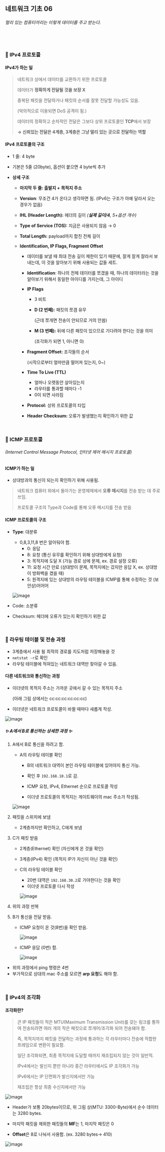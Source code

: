 ## 네트워크 기초 06 

###### 멀리 있는 컴퓨터끼리는 이렇게 데이터를 주고 받는다.

###### <br/>

### 🎀 IPv4 프로토콜

#### IPv4가 하는 일

> 네트워크 상에서 데이터를 교환하기 위한 프로토콜
>
> 데이터가 **정확하게 전달될 것을 보장 X**
>
> 중복된 패킷을 전달하거나 패킷의 순서를 잘못 전달할 가능성도 있음.
>
> (악의적으로 이용되면  DoS 공격이 됨.)
>
> 데이터의 정확하고 순차적인 전달은 그보다 상위 프로토콜인 **TCP**에서 보장
>
> **→ 신뢰있는 전달은 4계층, 3계층은 그냥 멀리 있는 곳으로 전달하는 역할**

#### IPv4 프로토콜의 구조

- 1 줄: 4 byte

- 기본은 5줄 (20byte), 옵션이 붙으면 4 byte씩 추가

- **상세 구조**

  - **마지막 두 줄: 출발지 + 목적지 주소**

  - **Version**: 무조건 4가 온다고 생각하면 됨. (IPv6는 구조가 아예 달라서 오는 경우가 없음)

  - **IHL (Header Length):** 헤더의 길이 *(**실제 길이/4**, 5+옵션 개수)*

  - **Type of Service (TOS):** 지금은 사용되지 않음 → 0

  - **Total Length:** payload까지 합친 전체 길이

  - **Identification, IP Flags, Fragment Offset**

    - 데이터를 보낼 때 최대 전송 길이 제한이 있기 때문에, 잘게 잘게 잘라서 보내는데, 이 것을 알아보기 위해 사용되는 값들 세트.

    - **Identification**: 하나의 전체 데이터를 쪼갰을 때, 하나의 데이터라는 것을 알아보기 위해서 동일한 아이디를 가지는데, 그 아이디

    - **IP Flags**

      - 3 비트

      - **D (2 번째):** 패킷의 쪼갬 유무 

        (근데 쪼개면 전송이 안되므로 거의 안씀)

      - **M (3 번째):** 뒤에 다른 패킷이 있으므로 기다려야 한다는 것을 의미 

        (조각화가 되면 1, 아니면 0)

    - **Fragment Offset:** 조각들의 순서

      (시작으로부터 얼마만큼 떨어져 있는지, 0~)

    - **Time To Live (TTL)**
      - 얼마나 오랫동안 살아있는지
      - 라우터를 통과할 때마다 -1
      - 0이 되면 사라짐
    - **Protocol:** 상위 프로토콜의 타입
    - **Header Checksum:** 오류가 발생했는지 확인하기 위한 값

<br/>

### 🛒 ICMP 프로토콜

###### (Internet Control Message Protocol, 인터넷 제어 메시지 프로토콜)

#### ICMP가 하는 일

- 상대방과의 통신이 되는지 확인하기 위해 사용됨.

>네트워크 컴퓨터 위에서 돌아가는 운영체제에서 **오류 메시지**를 전송 받는 데 주로 쓰임.
>
>프로토콜 구조의 Type과 Code를 통해 오류 메시지를 전송 받음

#### ICMP 프로토콜의 구조

- **Type**: 대분류

  - 0,8,3,11,8 번은 알아둬야 함.
    - 0: 응답
    - 8: 요청 (통신 유무를 확인하기 위해 상대방에게 요청)
    - 3: 목적지에 도달 X (가능 경로 상에 문제, ex. 경로 설정 오류)
    - 11: 요청 시간 만료 (상대방이 문제, 목적지에는 갔지만 응답 X, ex. 상대방이 방화벽을 켰을 때)
    - 5: 원격지에 있는 상대방의 라우팅 테이블을 ICMP를 통해 수정하는 것 (보안상)어어어

  ![image](https://user-images.githubusercontent.com/88833439/188297708-82c8d43f-ac9c-4e78-a3bd-0f382b8bc9cd.png)

- Code: 소분류

- Checksum: 헤더에 오류가 있는지 확인하기 위한 값

<br/>

### 🎨 라우팅 테이블 및 전송 과정

- 3계층에서 사용 될 최적의 경로를 지도처럼 저장해놓을 것
- `netstat -r`로 확인
- 라우팅 테이블에 적혀있는 네트워크 대역만 찾아갈 수 있음.

#### 다른 네트워크와 통신하는 과정

- 이더넷의 목적지 주소는 가까운 곳에서 갈 수 있는 목적지 주소

  (아래 그림 상에서는 cc:cc:cc:cc:cc:cc)

- 이더넷은 네트워크 프로토콜이 바뀔 때마다 새롭게 작성.

![image](https://user-images.githubusercontent.com/88833439/188298264-2eae7408-4a3d-4b30-98d9-a931e9a2323c.png)

##### ✨ A에서 B로 통신하는 상세한 과정 ✨

1. A에서 B로 통신을 하려고 함.

   - A의 라우팅 테이블 확인

     - B의 네트워크 대역이 본인 라우팅 테이블에 있어야지 통신 가능.
     - 확인 후 `192.168.10.1`로 감.
     - ICMP 요청, IPv4, Ethernet 순으로 프로토콜 작성

     - 이더넷 프로토콜의 목적지는 게이트웨이의 mac 주소가 작성됨.

   ![image](https://user-images.githubusercontent.com/88833439/188298551-f84d58ea-3ac8-4ec8-b47a-de34e358b070.png)

2. 패킷을 스위치에 보냄

   - 2계층까지만 확인하고, C에게 보냄

3. C가 패킷 받음

   - 2계층(Ethernet) 확인 (자신에게 온 것을 확인)

   - 3계층(IPv4) 확인 (목적지 IP가 자신이 아닌 것을 확인)

   - C의 라우팅 테이블 확인

     - 20번 대역은 `192.168.30.2`로 가야한다는 것을 확인
     - 이더넷 프로토콜 다시 작성

     ![image](https://user-images.githubusercontent.com/88833439/188298626-8835407c-149f-46a4-869a-05349ea7d0c6.png)

4. 위의 과정 반복

5. B가 통신을 전달 받음.

   - ICMP 요청이 온 것(8번)을 확인 받음.

     ![image](https://user-images.githubusercontent.com/88833439/188298915-9d54310b-31e8-4e4a-9525-b8adbdcd62c4.png)

   - ICMP 응답 (0번) 함.

     ![image](https://user-images.githubusercontent.com/88833439/188298959-90f7b9f1-ab84-4b60-bb55-f8be31d224e6.png)



- 위의 과정에서 ping 명령은 4번
- 부가적으로 상대의 mac 주소를 모르면 **arp 요청**도 해야 함.

<br/>

### 🎊 IPv4의 조각화

#### 조각화란?

> 큰 IP 패킷들이 적은 MTU(Maximum Transmission Unit)를 갖는 링크를 통하여 전송되려면 여러 개의 작은 패킷으로 쪼개어/조각화 되어 전송돼야 함.
>
> 즉, 목적지까지 패킷을 전달하는 과정에 통과하는 각 라우터마다 전송에 적합한 프레임으로 변환이 필요함.
>
> 일단 조각화되면, 최종 목적지에 도달할 때까지 재조립되지 않는 것이 일반적.
>
> IPv4에서는 발신지 뿐만 아니라 중간 라우터에서도 IP 조각화가 가능
>
> IPv6에서는 IP 단편화가 발신지에서만 가능
>
> 재조립은 항상 최종 수신지에서만 가능

![image](https://user-images.githubusercontent.com/88833439/188299574-40756e1c-22a4-4379-9ec7-7f4444325275.png)

- Header가 보통 20bytes이므로, 위 그림 상(MTU: 3300-Byte)에서 순수 데이터는 3280 bytes.
- 마지막 패킷을 제외한 패킷들의 **MF**는 1, 마지막 패킷은 0

- **Offset**은 8로 나눠서 사용함. (ex. 3280 bytes-> 410)

![image](https://user-images.githubusercontent.com/88833439/188299765-5ba8e11b-18d7-4199-9359-781af5e5f399.png)
